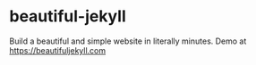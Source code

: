 # beautiful-jekyll
Build a beautiful and simple website in literally minutes. Demo at https://beautifuljekyll.com
